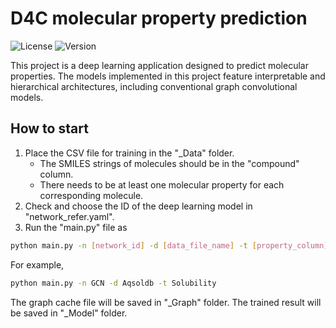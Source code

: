 # D4C molecular property prediction
![License](https://img.shields.io/badge/license-D4C-red.svg)
![Version](https://img.shields.io/badge/version-1.0.0-brightgreen.svg)

This project is a deep learning application designed to predict molecular properties. The models implemented in this project feature interpretable and hierarchical architectures, including conventional graph convolutional models.

## How to start
1. Place the CSV file for training in the "_Data" folder.
    - The SMILES strings of molecules should be in the "compound" column.
    - There needs to be at least one molecular property for each corresponding molecule.
2. Check and choose the ID of the deep learning model in "network_refer.yaml".
3. Run the "main.py" file as

```sh
python main.py -n [network_id] -d [data_file_name] -t [property_column]
```
For example,
```sh
python main.py -n GCN -d Aqsoldb -t Solubility
```
The graph cache file will be saved in "_Graph" folder.
The trained result will be saved in "_Model" folder.

